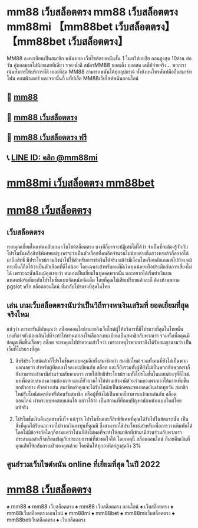 # mm88 เว็บสล็อตตรง mm88 เว็บสล็อตตรง mm88mi 【mm88bet  เว็บสล็อตตรง】 【mm88bet เว็บสล็อตตรง】

MM88 ลงทะเบียนเป็นสมาชิก พนันบอล เว็บไซต์ตรงพนันชั้น 1 ในทวีปเอเชีย ถอนสูงสุด 10ล้าน ต่อวัน คู่บอลมากไม่น้อยเลยทีเดียว ราคาน้ำดี สมัครMM88 บอลเต็ง บอลสด เสต็ปจ่ายจริง... พวกเราเน้นย้ำการให้บริการที่ดี เยอะที่สุด MM88 สามารถพนันได้ทุกอุปกรณ์ ทั้งยังบนโทรศัพท์มือถือสมาร์ทโฟน คอมพิวเตอร์ และจากนั้นก็ แท็ปเล็ต MM88เว็บไซต์พนันออนไลน์

## 🍺 [mm88](https://liff.line.me/1654532114-m7GQ2Qxj?zean=45)

## 🍺 [mm88 เว็บสล็อตตรง](https://liff.line.me/1654532114-m7GQ2Qxj?zean=45)

## 🍺 [mm88 เว็บสล็อตตรง ฟรี](https://liff.line.me/1654532114-m7GQ2Qxj?zean=45)

## 📞 [LINE ID: คลิก @mm88mi](https://line.me/R/ti/p/%40131jwaww)

# [mm88mi เว็บสล็อตตรง mm88bet](https://liff.line.me/1654532114-m7GQ2Qxj?zean=45)

# [mm88 เว็บสล็อตตรง](https://liff.line.me/1654532114-m7GQ2Qxj?zean=45)


## เว็บสล็อตตรง
หากคุณเยี่ยมในแฟนคลับเกม เว็บไซต์สล็อตตรง บางทีก็อาจจะปฏิเสธไม่ได้ว่า จำเป็นที่จะต้องรู้จักกับโปรโมชั่นหรือสิทธิพิเศษแน่ๆ เพราะว่าเป็นตัวเลือกที่คนอีกจำนวนไม่น้อยต่างก็แสวงหาแล้วก็อยากได้มาถือสิทธิ์ มีประโยชน์รวมถึงนำไปใช้สำหรับการทำเงินได้จริง แม้ว่ามีเงื่อนไขหรือหลักเกณฑ์ไปบ้าง แม้กระนั้นก็ถือได้ว่าเป็นตัวเลือกที่ดีไม่น้อย โดยเฉพาะสำหรับคนที่มีเงินทุนน้อยหรือประมือกับการเสี่ยงไม่ได้ เพราะฉะนั้นถึงแม้คุณพบว่า ตนเองเป็นเยี่ยมในบุคคลพวกนั้น และอยากได้เริ่มทำเงินบนแพลตฟอร์มที่มากับโปรโมชั่นแบบจัดหนักจัดเต็ม โดยที่คุณไม่เสียเปรียบแล้วละก็ ต้องห้ามพลาด pgslot หรือ สล็อตออนไลน์ ที่มากับโปรแรงที่สุดในไทย

## เล่น เกมเว็บสล็อตตรงนับว่าเป็นวิถีทางหาเงินเสริมที่ ยอดเยี่ยมที่สุดจริงไหม
แน่ๆว่า การการันตีกับคุณว่า สล็อตออนไลน์หมายถึงเว็บไซต์ผู้ให้บริการที่มีโปรแรงที่สุดในไทยนั้น บางทีอาจยังน้อยเกินไปที่จะทำให้ท่านตกลงใจเลือกลงทะเบียนเป็นสมาชิกกับพวกเรา รวมทั้งเพื่อคุณมีข้อมูลเพิ่มขึ้นเรื่อยๆ สล็อต จะพาคุณไปทำความเข้าใจว่า เพราะเหตุไรพวกเราถึงได้รับสมญานามว่า เป็นเว็บที่โปรแรงที่สุด


1. สิทธิประโยชน์แล้วก็โปรโมชั่นครอบคลุมอีกทั้งสมาชิกเก่า สมาชิกใหม่ รวมทั้งคนที่ยังไม่เป็นพวก
บอกเลยว่า สำหรับผู้ที่ตกลงใจลงทะเบียนกับ สล็อต และก็ยังรวมทั้งผู้ที่ยังไม่เป็นพวกกับพวกเราก็ยังสามารถเข้ามามีส่วนร่วมกับพวกเรา ภายใต้สิทธิประโยชน์รวมทั้งโปรโมชั่นในแบบต่างๆที่ดีไซน์มาเพื่อตอบสนองความต้องการ และก็ยั่วยวนใจให้ท่านเข้ามามีส่วนร่วมของพวกเราได้มากเพิ่มขึ้น ยกตัวอย่าง ตัวอย่างเช่น สมาชิกเก่าคุณจะได้รับโบนัสเป็นลักษณะของยอดเงินฝากทุกวัน สมาชิกใหม่รับโบนัสเครดิตฟรีต้อนรับสมาชิก หรือผู้ที่ยังไม่เป็นพวกก็สามารถเข้ามาเล่นกับ สล็อตออนไลน์ ผ่านระบบทดสอบเล่นได้ กล่าวได้ว่า เป็นสถานที่ที่ตอบปัญหานักพนันแบบใหม่โดยแท้จริง

2. โปรโมชั่นเงินคืนสุดซาบซึ้งใจ
แน่ๆว่า โปรโมชั่นและก็สิทธิพิเศษที่คุณได้รับไปในข้อแรกนั้น เป็นสิ่งที่คุณได้รับนอกจากไปจากเงินลงทุนที่คุณมี ซึ่งสามารถใช้ประโยชน์สำหรับเพื่อการวางเดิมพันได้โดยไม่มีข้อจำกัดใดๆก็ตามแต่ว่าโน่นก็ยังไม่พอที่จะทำให้สมาชิกที่เข้ามามีส่วนร่วมกับพวกเราประสบผลสำเร็จหรือเผชิญกับประสบการณ์ที่น่าพอใจได้ โดยเหตุนี้ สล็อตออนไลน์ ก็เลยคืนเงินที่คุณเสียให้กลับกระเป๋าของคุณด้วย โดยคืนให้ทุกอาทิตย์สูงสุดถึง 3%

## ศูนย์รวมเว็บไซต์พนัน online ที่เยี่ยมที่สุด ในปี 2022
# [mm88 เว็บสล็อตตรง](https://mm88mi.com/mm88-เว็บสล็อตตรง/)
♠️ mm88
♠️ mm88 เว็บสล็อตตรง
♠️ mm88 เว็บสล็อตตรง ออนไลน์
♠️ เว็บสล็อตตรง
♠️ mm88เว็บสล็อตตรงออนไลน์
♠️ mm88mi
♠️ mm88bet
♠️ mm88miเว็บสล็อตตรง
♠️ mm88betเว็บสล็อตตรง
♠️ เว็บสล็อตตรง